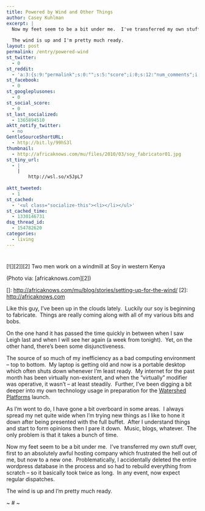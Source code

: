 ```yaml
---
title: Powered by Wind and Other Things
author: Casey Kuhlman
excerpt: |
  Now my feet seem to be a bit under me.  I've transferred my own stuff over, first to an absolutely awful hosting company which frustrated the hell out of me, but now to a new one.  Problematically, I accidentally deleted the entire wordpress database in the process and so had to rebuild everything from scratch - so it basically took twice as long.  In any event, now expect regular dispatches.
  
  The wind is up and I'm pretty much ready.
layout: post
permalink: /entry/powered-wind
st_twitter:
  - 0
st_reddit:
  - 'a:3:{s:9:"permalink";s:0:"";s:5:"score";i:0;s:12:"num_comments";i:0;}'
st_facebook:
  - 0
st_googleplusones:
  - 0
st_social_score:
  - 0
st_last_socialized:
  - 1365894510
aktt_notify_twitter:
  - no
GentleSourceShortURL:
  - http://bit.ly/99hS3l
thumbnail:
  - http://africaknows.com/mu/files/2010/03/soy_fabricator01.jpg
st_tiny_url:
  - |
    |
        http://wsl.so/x5JpL7
        
aktt_tweeted:
  - 1
st_cached:
  - '<ul class="socialize-this"><li></li></ul>'
st_cached_time:
  - 1330146731
dsq_thread_id:
  - 154782620
categories:
  - living
---
```

# 

[![][2]][2]
Two men work on a windmill at Soy in western Kenya

(Photo via: [africaknows.com][2])

 []: http://africaknows.com/mu/blog/stories/setting-up-for-the-wind/
 [2]: http://africaknows.com

Like this guy, I’ve been up in the clouds lately.  Luckily our soy is beginning to fabricate.  Things are really coming along with all of my various bits and bobs.

On the one hand it has passed the time quickly in between when I saw Leigh last and when I will see her again (a week from tonight).  Yet, on the other hand, there’s been some disjunctiveness.

The source of so much of my inefficiency as a bad computing environment – top to bottom.  My laptop is getting old and now is a portable desktop which often shuts down whenever I’m least ready.  My internet for the past month has been virtually non-existent, and when the “virtually” modifier was operative, it wasn’t – at least steadily.  Further, I’ve been digging a bit deeper into my own technology usage in preparation for the [Watershed Platforms][3] launch.

As I’m wont to do, I have gone a bit overboard in some areas.  I always spread my net quite wide when I’m trying new things as I like to hone it down after being presented with the full buffet.  After I understand things and start to form opinions then I pare it down.  Music, blogs, whatever.  The only problem is that it takes a bunch of time.

Now my feet seem to be a bit under me.  I’ve transferred my own stuff over, first to an absolutely awful hosting company which frustrated the hell out of me, but now to a new one.  Problematically, I accidentally deleted the entire wordpress database in the process and so had to rebuild everything from scratch – so it basically took twice as long.  In any event, now expect regular dispatches.

The wind is up and I’m pretty much ready.

~ # ~

 [3]: http://watershedplatforms.com